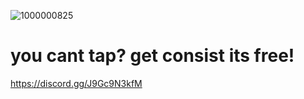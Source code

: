 ![1000000825](https://github.com/user-attachments/assets/848d7bde-47a1-4123-aeed-dfebc9d61691)

# you cant tap? get consist its free!

https://discord.gg/J9Gc9N3kfM
